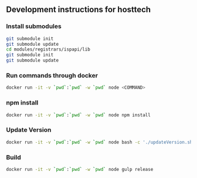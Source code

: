 ## Development instructions for hosttech

### Install submodules
```bash
git submodule init
git submodule update
cd modules/registrars/ispapi/lib
git submodule init
git submodule update
```

### Run commands through docker
```bash
docker run -it -v `pwd`:`pwd` -w `pwd` node <COMMAND>
```

### npm install
```bash
docker run -it -v `pwd`:`pwd` -w `pwd` node npm install
```

### Update Version
```bash
docker run -it -v `pwd`:`pwd` -w `pwd` node bash -c './updateVersion.sh <VERSION>'
```

### Build
```bash
docker run -it -v `pwd`:`pwd` -w `pwd` node gulp release
```

